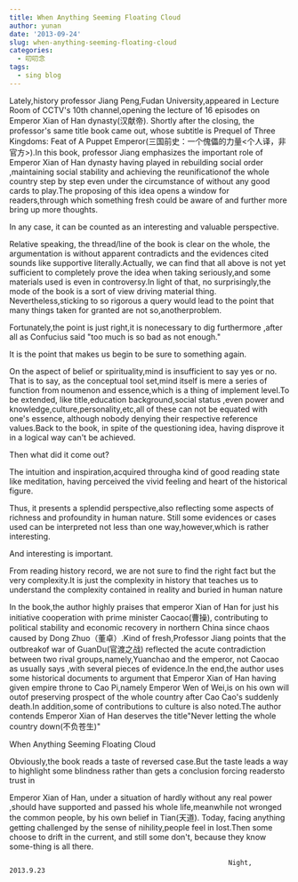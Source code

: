 ```yaml
---
title: When Anything Seeming Floating Cloud
author: yunan
date: '2013-09-24'
slug: when-anything-seeming-floating-cloud
categories:
  - 叨叨念
tags:
  - sing blog
---
```


Lately,history professor Jiang Peng,Fudan University,appeared in Lecture Room of CCTV's 10th channel,opening the lecture of 16 episodes on Emperor Xian of Han dynasty(汉献帝). Shortly after the closing, the professor's same title book came out, whose subtitle is Prequel of Three Kingdoms: Feat of A Puppet Emperor(三国前史：一个傀儡的力量<个人译，非官方>).In this book, professor Jiang emphasizes the important role of Emperor Xian of Han dynasty having played in rebuilding social order ,maintaining social stability and  achieving the reunificationof the whole country step by step even under the circumstance of without any good cards to play.The proposing of this idea opens a window for readers,through which something fresh could be aware of and further more bring up more thoughts. 




In any case, it can be counted as an interesting and valuable perspective.

 

Relative speaking, the thread/line of the book is clear on the whole, the argumentation is without apparent contradicts and the evidences cited  sounds like supportive literally.Actually, we can find that all above is not yet sufficient to completely prove the idea when taking seriously,and some materials used is even in controversy.In light of that, no surprisingly,the mode of the book is a sort of view driving material thing. Nevertheless,sticking to so rigorous a query would lead to the point that many things taken for granted are not so,anotherproblem.

Fortunately,the point is just right,it is nonecessary to dig furthermore ,after all as Confucius said "too much is so bad as not enough."

It is the point that makes us begin to be sure to something again.

 

On the aspect of belief or spirituality,mind is insufficient to say yes or no. That is to say, as the conceptual tool set,mind itself is mere a series of function from noumenon and essence,which is a thing of implement level.To be extended, like title,education background,social status ,even power and knowledge,culture,personality,etc,all of these can not be equated with one's essence, although nobody denying their respective reference values.Back to the book, in spite of the questioning idea, having disprove it in a logical way can't be achieved.

Then what did it come out?

The intuition and inspiration,acquired througha kind of good reading state like meditation, having perceived the vivid feeling and heart of the historical figure.

 

Thus, it presents a splendid perspective,also reflecting some aspects of richness and profoundity in human nature. Still some evidences or cases used can be interpreted not less than one way,however,which is rather interesting.

And interesting is important.

From reading history record, we are not sure to find the right fact but the very complexity.It is just the complexity in history that  teaches us to understand the complexity contained in reality and buried in human nature

 

In the book,the author highly praises that emperor Xian of Han for just his initiative cooperation with prime minister Caocao(曹操), contributing to political stability and economic recovery in northern China since chaos caused by Dong Zhuo（董卓）.Kind of fresh,Professor Jiang points that the outbreakof war of GuanDu(官渡之战) reflected the acute contradiction between two rival groups,namely,Yuanchao and the emperor, not Caocao as usually says ,with several pieces of evidence.In the end,the author uses some historical documents to argument that Emperor Xian of Han having given empire throne to Cao Pi,namely Emperor Wen of Wei,is on his own will outof  preserving prospect of the whole country after Cao Cao's suddenly death.In addition,some of contributions to culture is also noted.The author contends Emperor Xian of Han deserves the title"Never letting the whole country down(不负苍生)"

 When <wbr>Anything <wbr>Seeming <wbr>Floating <wbr>Cloud


Obviously,the book reads a taste of reversed case.But the taste leads a way to highlight some blindness  rather than gets a conclusion forcing readersto trust in

Emperor Xian of Han, under a situation of hardly without any real power ,should have supported and passed his whole life,meanwhile not wronged the common people, by his own belief in Tian(天道).
    Today, facing anything getting challenged by the sense of nihility,people feel in lost.Then some choose to drift in the current, and still some don't,   because they know some-thing is all there.

                                                           Night, 2013.9.23